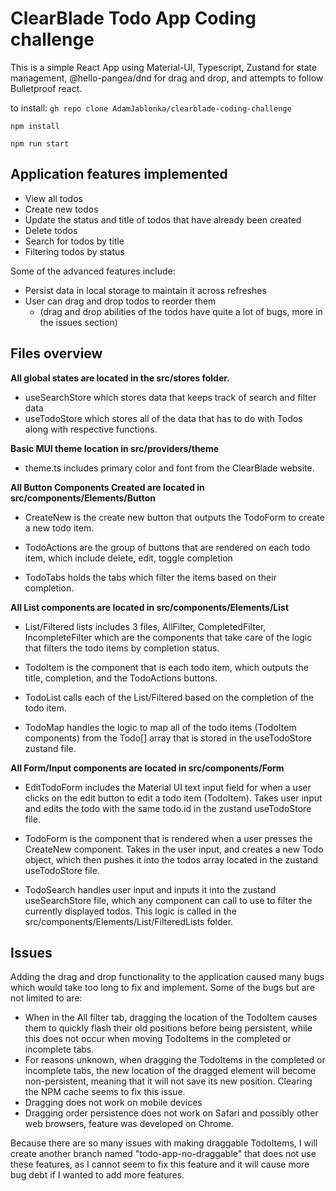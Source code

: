 # ClearBlade Todo App Coding challenge

This is a simple React App using Material-UI, Typescript, Zustand for state management, @hello-pangea/dnd for drag and drop, and attempts to follow Bulletproof react.

to install:
`gh repo clone AdamJablonka/clearblade-coding-challenge`

`npm install`

`npm run start`

## Application features implemented

- View all todos
- Create new todos
- Update the status and title of todos that have already been created
- Delete todos
- Search for todos by title
- Filtering todos by status

Some of the advanced features include:

- Persist data in local storage to maintain it across refreshes
- User can drag and drop todos to reorder them
  - (drag and drop abilities of the todos have quite a lot of bugs, more in the issues section)

## Files overview

**All global states are located in the src/stores folder.**

- useSearchStore which stores data that keeps track of search and filter data
- useTodoStore which stores all of the data that has to do with Todos along with respective functions.

**Basic MUI theme location in src/providers/theme**

- theme.ts includes primary color and font from the ClearBlade website.

**All Button Components Created are located in src/components/Elements/Button**

- CreateNew is the create new button that outputs the TodoForm to create a new todo item.

- TodoActions are the group of buttons that are rendered on each todo item, which include delete, edit, toggle completion

- TodoTabs holds the tabs which filter the items based on their completion.

**All List components are located in src/components/Elements/List**

- List/Filtered lists includes 3 files, AllFilter, CompletedFilter, IncompleteFilter which are the components that take care of the logic that filters the todo items by completion status.

- TodoItem is the component that is each todo item, which outputs the title, completion, and the TodoActions buttons.

- TodoList calls each of the List/Filtered based on the completion of the todo item.

- TodoMap handles the logic to map all of the todo items (TodoItem components) from the Todo[] array that is stored in the useTodoStore zustand file.

**All Form/Input components are located in src/components/Form**

- EditTodoForm includes the Material UI text input field for when a user clicks on the edit button to edit a todo item (TodoItem). Takes user input and edits the todo with the same todo.id in the zustand useTodoStore file.

- TodoForm is the component that is rendered when a user presses the CreateNew component. Takes in the user input, and creates a new Todo object, which then pushes it into the todos array located in the zustand useTodoStore file.

- TodoSearch handles user input and inputs it into the zustand useSearchStore file, which any component can call to use to filter the currently displayed todos. This logic is called in the src/components/Elements/List/FilteredLists folder.

## Issues

Adding the drag and drop functionality to the application caused many bugs which would take too long to fix and implement. Some of the bugs but are not limited to are:

- When in the All filter tab, dragging the location of the TodoItem causes them to quickly flash their old positions before being persistent, while this does not occur when moving TodoItems in the completed or incomplete tabs.
- For reasons unknown, when dragging the TodoItems in the completed or incomplete tabs, the new location of the dragged element will become non-persistent, meaning that it will not save its new position. Clearing the NPM cache seems to fix this issue.
- Dragging does not work on mobile devices
- Dragging order persistence does not work on Safari and possibly other web browsers, feature was developed on Chrome.

Because there are so many issues with making draggable TodoItems, I will create another branch named "todo-app-no-draggable" that does not use these features, as I cannot seem to fix this feature and it will cause more bug debt if I wanted to add more features.
